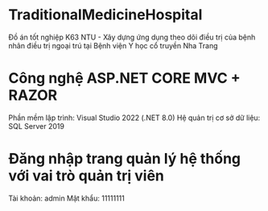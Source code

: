 # TraditionalMedicineHospital
Đồ án tốt nghiệp K63 NTU - Xây dựng ứng dụng theo dõi điều trị của bệnh nhân điều trị ngoại trú tại Bệnh viện Y học cổ truyền Nha Trang

# Công nghệ ASP.NET CORE MVC + RAZOR
Phần mềm lập trình: Visual Studio 2022 (.NET 8.0)
Hệ quản trị cơ sở dữ liệu: SQL Server 2019

# Đăng nhập trang quản lý hệ thống với vai trò quản trị viên
Tài khoản: admin
Mật khẩu: 11111111
